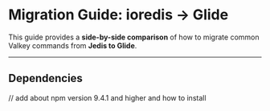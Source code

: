 
# **Migration Guide: ioredis → Glide**  

This guide provides a **side-by-side comparison** of how to migrate common Valkey commands from **Jedis to Glide**.

---

## **Dependencies**  


// add about npm version 9.4.1 and higher and how to install

